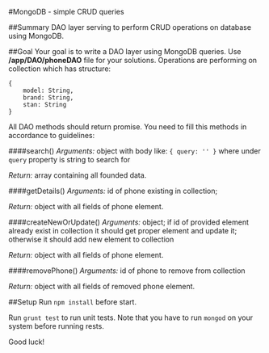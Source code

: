 #MongoDB - simple CRUD queries

##Summary
DAO layer serving to perform CRUD operations on database using MongoDB.

##Goal
Your goal is to write a DAO layer using MongoDB queries. Use **/app/DAO/phoneDAO** file for your solutions. Operations are performing on collection which has structure:

```
{
    model: String,
    brand: String,
    stan: String
}
```
 
All DAO methods should return promise. You need to fill this methods in accordance to guidelines:

####search()
*Arguments:* object with body like: `{ query: '' }` where under `query` property is string to search for

*Return:* array containing all founded data.

####getDetails()
*Arguments:* id of phone existing in collection;

*Return:* object with all fields of phone element.

####createNewOrUpdate()
*Arguments:* object; if id of provided element already exist in collection it should get proper element and update it; otherwise it should add new element to collection

*Return:* object with all fields of phone element.

####removePhone()
*Arguments:* id of phone to remove from collection

*Return:* object with all fields of removed phone element.



##Setup
Run `npm install` before start.

Run `grunt test` to run unit tests. Note that you have to run `mongod` on your system before running rests.

 
 
 Good luck!